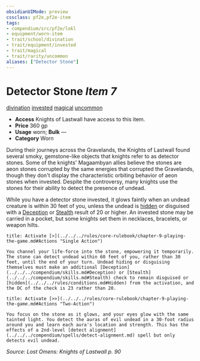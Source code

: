 ```yaml
---
obsidianUIMode: preview
cssclass: pf2e,pf2e-item
tags:
- compendium/src/pf2e/lokl
- equipment/worn-item
- trait/school/divination
- trait/equipment/invested
- trait/magical
- trait/rarity/uncommon
aliases: ["Detector Stone"]
---
```

# Detector Stone *Item 7*  
[divination](divination.md)  [invested](invested.md)  [magical](magical.md)  [uncommon](uncommon.md)  

- **Access** Knights of Lastwall have access to this item.
- **Price** 360 gp
- **Usage** worn; **Bulk** —
- **Category** Worn

During their journeys across the Gravelands, the Knights of Lastwall found several smoky, gemstone-like objects that knights refer to as detector stones. Some of the knights' Magaambyan allies believe the stones are aeon stones corrupted by the same energies that corrupted the Gravelands, though they don't display the characteristic orbiting behavior of aeon stones when invested. Despite the controversy, many knights use the stones for their ability to detect the presence of undead.

While you have a detector stone invested, it glows faintly when an undead creature is within 30 feet of you, unless the undead is [hidden](conditions.md#Hidden) or disguised with a [Deception](../../skills.md#Deception) or [Stealth](../../skills.md#Stealth) result of 20 or higher. An invested stone may be carried in a pocket, but some knights set them in necklaces, bracelets, or weapon hilts.

```ad-embed-ability
title: Activate [>](../../../rules/core-rulebook/chapter-9-playing-the-game.md#Actions "Single Action")

You channel your life-force into the stone, empowering it temporarily. The stone can detect undead within 60 feet of you, rather than 30 feet, until the end of your turn. Undead hiding or disguising themselves must make an additional [Deception](../../../compendium/skills.md#Deception) or [Stealth](../../../compendium/skills.md#Stealth) check to remain disguised or [hidden](../../../rules/conditions.md#Hidden) from the activation, and the DC of the check is 23 rather than 20.
```

```ad-embed-ability
title: Activate [>>](../../../rules/core-rulebook/chapter-9-playing-the-game.md#Actions "Two-Action")

You focus on the stone as it glows, and your eyes glow with the same tainted light. You detect the auras of evil undead in a 30-foot radius around you and learn each aura's location and strength. This has the effects of a 2nd-level [detect alignment](../../../compendium/spells/detect-alignment.md) spell but only detects evil undead.
```

*Source: Lost Omens: Knights of Lastwall p. 90*
